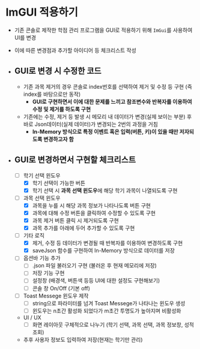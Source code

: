 # ImGUI 적용하기
- 기존 콘솔로 제작한 학점 관리 프로그램을 GUI로 적용하기 위해 `ImGui`를 사용하여 UI를 변경
- 이에 따른 변경점과 추가할 아이디어 등 체크리스트 작성

- ## GUI로 변경 시 수정한 코드
  - 기존 과목 제거의 경우 콘솔로 index번호를 선택하여 제거 및 수정 등 구현 (즉 index를 바탕으로만 동작)
    - **GUI로 구현하면서 이에 대한 문제를 느끼고 참조변수와 반복자를 이용하여 수정 및 제거를 하도록 구현**
  - 기존에는 수정, 제거 등 발생 시 메모리 내 데이터가 변경(실제 보이는 부분) 후 바로 Json데이터(실제 데이터)가 변경되는 2번의 과정을 거침
    - **In-Memory 방식으로 특정 이벤트 혹은 입력(버튼, 키)이 있을 때만 저자되도록 변경하고자 함**


- ## GUI로 변경하면서 구현할 체크리스트
  - [ ] 학기 선택 윈도우
    - [x] 학기 선택이 가능한 버튼
    - [x] 학기 선택 시 **과목 선택 윈도우**에 해당 학기 과목이 나열되도록 구현
  - [ ] 과목 선택 윈도우
    - [x] 과목을 누를 시 해당 과목 정보가 나타나도록 버튼 구현
    - [x] 과목에 대해 수정 버튼을 클릭하여 수정할 수 있도록 구현
    - [x] 과목 제거 버튼 클릭 시 제거되도록 구현
    - [x] 과목 추가를 아래에 두어 추가할 수 있도록 구현
  - [ ] 기타 로직
    - [x] 제거, 수정 등 데이터가 변경될 때 반복자를 이용하여 변경하도록 구현
    - [x] saveJson 함수를 구현하여 In-Memory 방식으로 데이터를 저장
  - [ ] 옵션바 기능 추가
    - [ ] .json 파일 불러오기 구현 (불러온 후 현재 메모리에 저장)
    - [ ] 저장 기능 구현 
    - [ ] 설정창 (배경색, 버튼색 등등 UI에 대한 설정도 구현해보기)
    - [ ] 콘솔 창 On/Off (기본 off)
  - [ ] Toast Messege 윈도우 제작
    - [ ] string으로 파라미터를 넘겨 Toast Messege가 나타나는 윈도우 생성
    - [ ] 윈도우는 n초간 활성화 되었다가 m초간 투명도가 높아지며 비활성화
  - UI / UX
    - [ ] 화면 레이아웃 구체적으로 나누기 (학기 선택, 과목 선택, 과목 정보창, 성적조회)
  - 추후 사용자 정보도 입력하여 저장(현재는 학기만 관리)